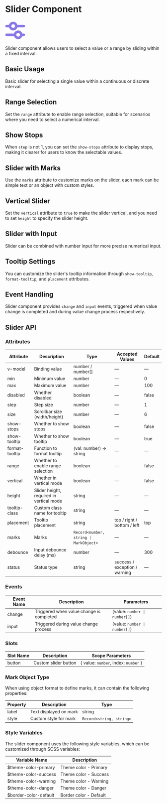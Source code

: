 <script setup lang="ts">
import sliderBasic from '../examples/slider/basic.vue'
import sliderRange from '../examples/slider/range.vue'
import sliderStops from '../examples/slider/stops.vue'
import sliderMarks from '../examples/slider/marks.vue'
import sliderVertical from '../examples/slider/vertical.vue'
import sliderInput from '../examples/slider/input.vue'
import sliderTooltip from '../examples/slider/tooltip.vue'
import sliderEvents from '../examples/slider/events.vue'
</script>

# Slider Component

![Slider Component](/components/slider.png)

Slider component allows users to select a value or a range by sliding within a fixed interval.

## Basic Usage

Basic slider for selecting a single value within a continuous or discrete interval.

<demo :component="sliderBasic" name="slider" examples="basic" />

## Range Selection

Set the `range` attribute to enable range selection, suitable for scenarios where you need to select a numerical interval.

<demo :component="sliderRange" name="slider" examples="range" />

## Show Stops

When `step` is not 1, you can set the `show-stops` attribute to display stops, making it clearer for users to know the selectable values.

<demo :component="sliderStops" name="slider" examples="stops" />

## Slider with Marks

Use the `marks` attribute to customize marks on the slider, each mark can be simple text or an object with custom styles.

<demo :component="sliderMarks" name="slider" examples="marks" />

## Vertical Slider

Set the `vertical` attribute to `true` to make the slider vertical, and you need to set `height` to specify the slider height.

<demo :component="sliderVertical" name="slider" examples="vertical" />

## Slider with Input

Slider can be combined with number input for more precise numerical input.

<demo :component="sliderInput" name="slider" examples="input" />

## Tooltip Settings

You can customize the slider's tooltip information through `show-tooltip`, `format-tooltip`, and `placement` attributes.

<demo :component="sliderTooltip" name="slider" examples="tooltip" />

## Event Handling

Slider component provides `change` and `input` events, triggered when value change is completed and during value change process respectively.

<demo :component="sliderEvents" name="slider" examples="events" />

## Slider API

### Attributes

| Attribute     | Description                    | Type                          | Accepted Values       | Default |
| ------------- | ------------------------------ | ----------------------------- | --------------------- | ------- |
| v-model       | Binding value                  | number / number[]             | —                     | —       |
| min           | Minimum value                  | number                        | —                     | 0       |
| max           | Maximum value                  | number                        | —                     | 100     |
| disabled      | Whether disabled               | boolean                       | —                     | false   |
| step          | Step size                      | number                        | —                     | 1       |
| size          | Scrollbar size (width/height)  | number                        | —                     | 6       |
| show-stops    | Whether to show stops          | boolean                       | —                     | false   |
| show-tooltip  | Whether to show tooltip        | boolean                       | —                     | true    |
| format-tooltip | Function to format tooltip    | (val: number) => string       | —                     | —       |
| range         | Whether to enable range selection | boolean                    | —                     | false   |
| vertical      | Whether in vertical mode       | boolean                       | —                     | false   |
| height        | Slider height, required in vertical mode | string              | —                     | —       |
| tooltip-class | Custom class name for tooltip  | string                        | —                     | —       |
| placement     | Tooltip placement              | string                        | top / right / bottom / left | top |
| marks         | Marks                          | `Record<number, string \| MarkObject>` | —             | —       |
| debounce      | Input debounce delay (ms)      | number                        | —                     | 300     |
| status        | Status type                    | string                        | success / exception / warning | — |

### Events

| Event Name | Description                    | Parameters                |
| ---------- | ------------------------------ | ------------------------- |
| change     | Triggered when value change is completed | (value: `number \| number[]`) |
| input      | Triggered during value change process | (value: `number \| number[]`) |

### Slots

| Slot Name | Description          | Scope Parameters              |
| --------- | -------------------- | ----------------------------- |
| button    | Custom slider button | { value: `number`, index: `number` } |

### Mark Object Type

When using object format to define marks, it can contain the following properties:

| Property | Description        | Type                   |
| -------- | ------------------ | ---------------------- |
| label    | Text displayed on mark | string             |
| style    | Custom style for mark | `Record<string, string>` |

### Style Variables

The slider component uses the following style variables, which can be customized through SCSS variables:

| Variable Name         | Description           |
| --------------------- | --------------------- |
| $theme-color-primary  | Theme color - Primary |
| $theme-color-success  | Theme color - Success |
| $theme-color-warning  | Theme color - Warning |
| $theme-color-danger   | Theme color - Danger  |
| $border-color-default | Border color - Default |
